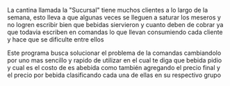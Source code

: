 La cantina llamada la "Sucursal" tiene muchos clientes a lo largo de la semana, esto lleva a que algunas veces se lleguen a saturar los meseros y no logren escribir bien que bebidas siervieron y cuanto deben de cobrar ya que todavia escriben en comandas lo que llevan consumiendo cada cliente y hace que se dificulte entre ellos


Este programa busca solucionar el problema de la comandas cambiandolo por uno mas sencillo y rapido de utilizar en el cual te diga que bebida pidio y cual es el costo de es abebida como también agregando el precio final y el precio por bebida clasificando cada una de ellas en su respectivo grupo 
